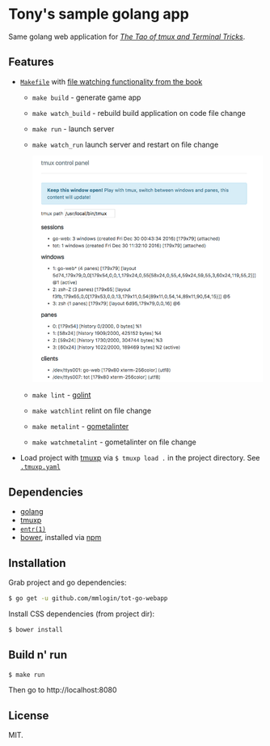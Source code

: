 # Tony's sample golang app

Same golang web application for [*The Tao of tmux and Terminal Tricks*](https://leanpub.com/the-tao-of-tmux/read).

## Features

* [`Makefile`](https://en.wikipedia.org/wiki/Makefile) with [file watching functionality from the
  book](https://leanpub.com/the-tao-of-tmux/read#leanpub-auto-file-watching)

  * `make build` - generate game app
  * `make watch_build` - rebuild build application on code file change
  * `make run` - launch server
  * `make watch_run` launch server and restart on file change

    ![screenshot](resources/screenshot.png)
  * `make lint` - [golint](https://github.com/golang/lint) 
  * `make watchlint` relint on file change
  * `make metalint` - [gometalinter](https://github.com/alecthomas/gometalinter) 
  * `make watchmetalint` - gometalinter on file change

* Load project with [tmuxp](https://tmuxp.git-pull.com) via `$ tmuxp load .` in
  the project directory. See [`.tmuxp.yaml`](.tmuxp.yaml)

## Dependencies

- [golang](https://golang.org/)
- [tmuxp](https://tmuxp.git-pull.com)
- [`entr(1)`](http://entrproject.org/)
- [bower](https://bower.io/#install-bower), installed via [npm](https://nodejs.org/en/)

## Installation

Grab project and go dependencies:

```bash
$ go get -u github.com/mmlogin/tot-go-webapp
```

Install CSS dependencies (from project dir):

```bash
$ bower install
```

## Build n' run

```bash
$ make run
```

Then go to http://localhost:8080

## License

MIT.
